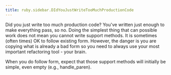 ```yaml
---
title: ruby.sidebar.DIdYouJustWriteTooMuchProductionCode
---
```

<span class="sidebar_title"> Did you just write too much production code?</span>
You've written just enough to make everything pass, so no. Doing the simplest thing that can possible work does not mean you cannot write support methods. It is sometimes (often times) OK to follow existing form. However, the danger is you are copying what is already a bad form so you need to always use your most important refactoring tool - your brain.

When you do follow form, expect that those support methods will initially be simple, even empty (e.g., handle_paren).
 